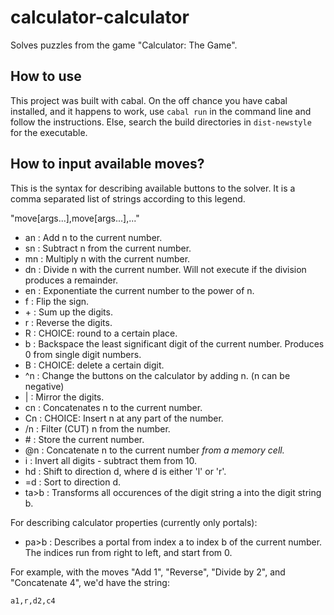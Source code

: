 # calculator-calculator
Solves puzzles from the game "Calculator: The Game".

## How to use

This project was built with cabal.  On the off chance you have cabal installed, and it happens to work,
use `cabal run` in the command line and follow the instructions.  Else, search the build directories in `dist-newstyle` for the executable.

## How to input available moves?

This is the syntax for describing available buttons to the solver.  It is a comma separated list of strings according to this legend.

"move[args...],move[args...],..."

- an : Add n to the current number.
- sn : Subtract n from the current number.
- mn : Multiply n with the current number.
- dn : Divide n with the current number.  Will not execute if the division produces a remainder.
- en : Exponentiate the current number to the power of n.
- f  : Flip the sign.
- \+  : Sum up the digits.
- r  : Reverse the digits.
- R  : CHOICE: round to a certain place.
- b  : Backspace the least significant digit of the current number.  Produces 0 from single digit numbers.
- B  : CHOICE: delete a certain digit.
- ^n : Change the buttons on the calculator by adding n. (n can be negative)
- |  : Mirror the digits.
- cn : Concatenates n to the current number.
- Cn : CHOICE: Insert n at any part of the number.
- /n : Filter (CUT) n from the number.
- \#  : Store the current number.
- @n : Concatenate n to the current number *from a memory cell.*
- i  : Invert all digits - subtract them from 10.
- hd : Shift to direction d, where d is either 'l' or 'r'.
- =d : Sort to direction d.
- ta>b : Transforms all occurences of the digit string a into the digit string b.

For describing calculator properties (currently only portals):

- pa>b : Describes a portal from index a to index b of the current number.  The indices run from right to left, and start from 0.

For example, with the moves "Add 1", "Reverse", "Divide by 2", and "Concatenate 4", we'd have the string:

`a1,r,d2,c4`
